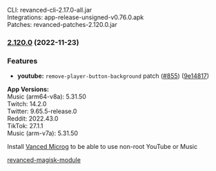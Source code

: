 CLI: revanced-cli-2.17.0-all.jar  
Integrations: app-release-unsigned-v0.76.0.apk  
Patches: revanced-patches-2.120.0.jar  

### [2.120.0](https://github.com/revanced/revanced-patches/compare/v2.119.0...v2.120.0) (2022-11-23)
### Features
* **youtube:** `remove-player-button-background` patch ([#855](https://github.com/revanced/revanced-patches/issues/855)) ([9e14817](https://github.com/revanced/revanced-patches/commit/9e14817fd2ef29b9f3ec161d74ab972ba19066b0))

  
**App Versions:**  
Music (arm64-v8a): 5.31.50  
Twitch: 14.2.0  
Twitter: 9.65.5-release.0  
Reddit: 2022.43.0  
TikTok: 27.1.1  
Music (arm-v7a): 5.31.50  

Install [Vanced Microg](https://github.com/TeamVanced/VancedMicroG/releases) to be able to use non-root YouTube or Music  

[revanced-magisk-module](https://github.com/j-hc/revanced-magisk-module)  
